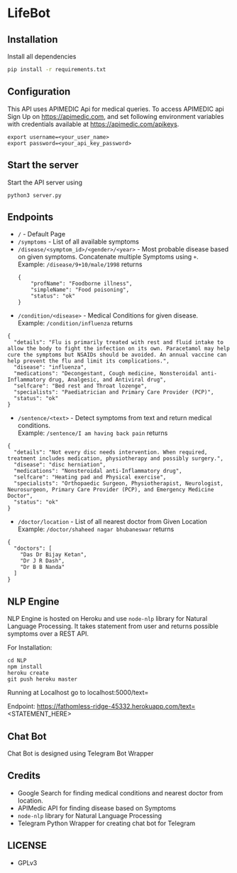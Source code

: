 # LifeBot

## Installation
Install all dependencies
```bash
pip install -r requirements.txt
```

## Configuration
This API uses APIMEDIC Api for medical queries. To access APIMEDIC api Sign Up on <https://apimedic.com>, and set following environment variables with credentials available at <https://apimedic.com/apikeys>.

```
export username=<your_user_name>
export password=<your_api_key_password>
```

## Start the server
Start the API server using
```
python3 server.py
```

## Endpoints
- `/` - Default Page
- `/symptoms` - List of all available symptoms
- `/disease/<symptom_id>/<gender>/<year>` - Most probable disease based on given symptoms. Concatenate multiple Symptoms using `+`.  
    Example: `/disease/9+10/male/1998` returns 
    ```
    {
        "profName": "Foodborne illness", 
        "simpleName": "Food poisoning", 
        "status": "ok"
    }
    ```
- `/condition/<disease>` - Medical Conditions for given disease.  
Example: `/condition/influenza` returns  
```
{
  "details": "Flu is primarily treated with rest and fluid intake to allow the body to fight the infection on its own. Paracetamol may help cure the symptoms but NSAIDs should be avoided. An annual vaccine can help prevent the flu and limit its complications.", 
  "disease": "influenza", 
  "medications": "Decongestant, Cough medicine, Nonsteroidal anti-Inflammatory drug, Analgesic, and Antiviral drug", 
  "selfcare": "Bed rest and Throat lozenge", 
  "specialists": "Paediatrician and Primary Care Provider (PCP)", 
  "status": "ok"
}
```

- `/sentence/<text>` - Detect symptoms from text and return medical conditions.  
Example: `/sentence/I am having back pain` returns
```
{
  "details": "Not every disc needs intervention. When required, treatment includes medication, physiotherapy and possibly surgery.", 
  "disease": "disc herniation", 
  "medications": "Nonsteroidal anti-Inflammatory drug", 
  "selfcare": "Heating pad and Physical exercise", 
  "specialists": "Orthopaedic Surgeon, Physiotherapist, Neurologist, Neurosurgeon, Primary Care Provider (PCP), and Emergency Medicine Doctor", 
  "status": "ok"
}
```

- `/doctor/location` - List of all nearest doctor from Given Location  
Example: `/doctor/shaheed nagar bhubaneswar` returns
```
{
  "doctors": [
    "Das Dr Bijay Ketan", 
    "Dr J R Dash", 
    "Dr B B Nanda"
  ]
}
```

## NLP Engine
NLP Engine is hosted on Heroku and use `node-nlp` library for Natural Language Processing. It takes statement from user and returns possible symptoms over a REST API.

For Installation:
```
cd NLP
npm install
heroku create
git push heroku master
```

Running at Localhost
go to localhost:5000/text=<statement>

Endpoint: https://fathomless-ridge-45332.herokuapp.com/text=<STATEMENT_HERE>

## Chat Bot
Chat Bot is designed using Telegram Bot Wrapper

## Credits
- Google Search for finding medical conditions and nearest doctor from location.
- APIMedic API for finding disease based on Symptoms
- `node-nlp` library for Natural Language Processing
- Telegram Python Wrapper for creating chat bot for Telegram

## LICENSE
- GPLv3